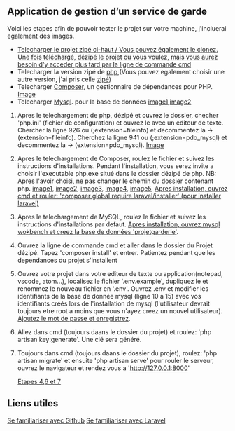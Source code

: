 ## Application de gestion d’un service de garde

Voici les etapes afin de pouvoir tester le projet sur votre machine, j'incluerai egalement des images.

- [Telecharger le projet zipé ci-haut / Vous pouvez également le clonez. Une fois téléchargé, dézipé le projet ou vous voulez, mais vous aurez besoin d'y acceder plus tard par la ligne de commande cmd](https://raw.githubusercontent.com/007nicky/007nicky.github.io/main/Steps/1.jpg)
- Telecharger la version zipé de [php](https://windows.php.net/download#php-8.0),(Vous pouvez egalement choisir une autre version, j'ai pris celle [zipé](https://github.com/007nicky/007nicky.github.io/blob/main/Steps/2.jpg))
- Telecharger [Composer](https://getcomposer.org/download/), un gestionnaire de dépendances pour PHP. [Image](https://github.com/007nicky/007nicky.github.io/blob/main/Steps/3.jpg)
- Telecharger [Mysql](https://dev.mysql.com/downloads/installer/). pour la base de données [image1](https://github.com/007nicky/007nicky.github.io/blob/main/Steps/13.jpg),[image2](https://github.com/007nicky/007nicky.github.io/blob/main/Steps/15.jpg)

1.	Apres le telechargement de php, dézipé et ouvrez le dossier, checher 'php.ini' (fichier de configuration) et ouvrez le avec un editeur de texte.
	Chercher la ligne 926 ou (;extension=fileinfo) et decommentez la -> (extension=fileinfo).
	Cherchez la ligne 941 ou (;extension=pdo_mysql) et decommentez la -> (extension=pdo_mysql).
    [Image](https://github.com/007nicky/007nicky.github.io/blob/main/Steps/17.jpg)
    
2. Apres le telechargement de Composer, roulez le fichier et suivez les instructions d'installations.
    Pendant l'installation, vous serez invite a choisir l'executable php.exe  situé dans le dossier dézipé de php.
    NB: Apres l'avoir choisi, ne pas changer le chemin du dossier contenant php.
    [image1](https://github.com/007nicky/007nicky.github.io/blob/main/Steps/4.jpg),
    [image2](https://github.com/007nicky/007nicky.github.io/blob/main/Steps/6.jpg),
    [image3](https://github.com/007nicky/007nicky.github.io/blob/main/Steps/7.jpg),
    [image4](https://github.com/007nicky/007nicky.github.io/blob/main/Steps/8.jpg),
    [image5](https://github.com/007nicky/007nicky.github.io/blob/main/Steps/11.jpg),
	[Apres installation, ouvrez cmd et rouler: 'composer global require laravel/installer' (pour installer laravel)](https://github.com/007nicky/007nicky.github.io/blob/main/Steps/11.jpg)
3. Apres le telechargement de MySQL, roulez le fichier et suivez les instructions d'installations par defaut.
    [Apres installation, ouvrez mysql wokbench et creez la base de données 'projetgarderie'](https://github.com/007nicky/007nicky.github.io/blob/main/Steps/19.jpg).

4. Ouvrez la ligne de commande cmd et aller dans le dossier du Projet dézipé.
    Tapez 'composer install' et entrer. Patientez pendant que les dependances du projet s'installent
    
5. Ouvrez votre projet dans votre editeur de texte ou application(notepad, vscode, atom...), localisez le fichier '.env.example', dupliquez le et renommez le nouveau fichier en '.env'.
    Ouvrez .env et modifier les identifiants de la base de donnée mysql (ligne 10 a 15) avec vos identifiants créés lors de l'installation de mysql (l'utilisateur devrait toujours etre root a moins que vous n'ayez creez un nouvel utilisateur).
    [Ajoutez le mot de passe et enregistrez](https://github.com/007nicky/007nicky.github.io/blob/main/Steps/20.jpg).
    
6. Allez dans cmd (toujours daans le dossier du projet) et roulez: 'php artisan key:generate'. Une clé sera généré.

7. Toujours dans cmd (toujours daans le dossier du projet), roulez: 'php artisan migrate' et ensuite
     'php artisan serve' pour rouler le serveur, ouvrez le navigateur et rendez vous a 'http://127.0.0.1:8000'
     
     [Etapes 4,6 et 7]((https://github.com/007nicky/007nicky.github.io/blob/main/Steps/21.jpg))

## Liens utiles
[Se familiariser avec Github](https://m.youtube.com/watch?v=8JJ101D3knE)
[Se familiariser avec Laravel](https://www.youtube.com/watch?v=MFh0Fd7BsjE&t=3125s)


